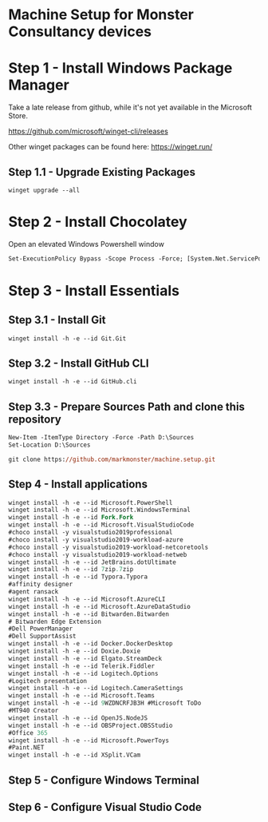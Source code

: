 # Machine Setup for Monster Consultancy devices

# Step 1 - Install Windows Package Manager

Take a late release from github, while it's not yet available in the Microsoft Store.

https://github.com/microsoft/winget-cli/releases

Other winget packages can be found here: https://winget.run/

## Step 1.1 - Upgrade Existing Packages

`winget upgrade --all`

# Step 2 - Install Chocolatey

Open an elevated Windows Powershell window

```ps
Set-ExecutionPolicy Bypass -Scope Process -Force; [System.Net.ServicePointManager]::SecurityProtocol = [System.Net.ServicePointManager]::SecurityProtocol -bor 3072; iex ((New-Object System.Net.WebClient).DownloadString('https://community.chocolatey.org/install.ps1'))
```

# Step 3 - Install Essentials

## Step 3.1 - Install Git

```ps
winget install -h -e --id Git.Git
```

## Step 3.2 - Install GitHub CLI

```ps
winget install -h -e --id GitHub.cli
```

## Step 3.3 - Prepare Sources Path and clone this repository

```ps
New-Item -ItemType Directory -Force -Path D:\Sources
Set-Location D:\Sources

git clone https://github.com/markmonster/machine.setup.git
```

## Step 4 - Install applications

```ps
winget install -h -e --id Microsoft.PowerShell
winget install -h -e --id Microsoft.WindowsTerminal
winget install -h -e --id Fork.Fork
winget install -h -e --id Microsoft.VisualStudioCode
#choco install -y visualstudio2019professional
#choco install -y visualstudio2019-workload-azure
#choco install -y visualstudio2019-workload-netcoretools
#choco install -y visualstudio2019-workload-netweb
winget install -h -e --id JetBrains.dotUltimate
winget install -h -e --id 7zip.7zip
winget install -h -e --id Typora.Typora
#affinity designer
#agent ransack
winget install -h -e --id Microsoft.AzureCLI
winget install -h -e --id Microsoft.AzureDataStudio
winget install -h -e --id Bitwarden.Bitwarden
# Bitwarden Edge Extension
#Dell PowerManager
#Dell SupportAssist
winget install -h -e --id Docker.DockerDesktop
winget install -h -e --id Doxie.Doxie
winget install -h -e --id Elgato.StreamDeck
winget install -h -e --id Telerik.Fiddler
winget install -h -e --id Logitech.Options
#Logitech presentation
winget install -h -e --id Logitech.CameraSettings
winget install -h -e --id Microsoft.Teams
winget install -h -e --id 9WZDNCRFJB3H #Microsoft ToDo
#MT940 Creator
winget install -h -e --id OpenJS.NodeJS
winget install -h -e --id OBSProject.OBSStudio
#Office 365
winget install -h -e --id Microsoft.PowerToys
#Paint.NET
winget install -h -e --id XSplit.VCam
```

## Step 5 - Configure Windows Terminal

## Step 6 - Configure Visual Studio Code
